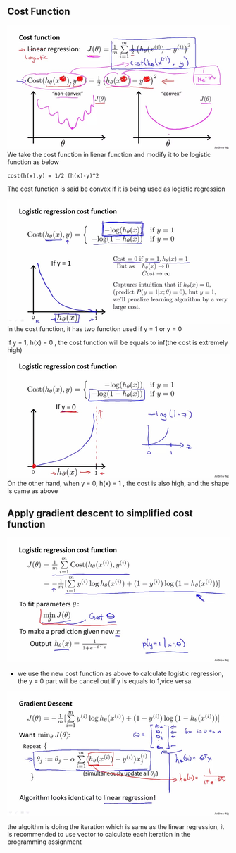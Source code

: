 ## Cost Function

![](picture/chapter3.5.png)
We take the cost function in lienar function and modify it to be logistic function as below
```
cost(h(x),y) = 1/2 (h(x)-y)^2
```
The cost function is said be convex if it is being used as logistic regression

![](picture/chapter3.6.png)
in the cost function, it has two function used if y = 1 or y = 0

if y = 1, h(x) = 0 , the cost function will be equals to inf(the cost is extremely high)
![](picture/chapter3.7.jpeg)
On the other hand, when y = 0, h(x) = 1 , the cost is also high, and the shape is came as above

## Apply gradient descent to simplified cost function

![](picture/chapter3.9.png)

- we use the new cost function as above to calculate logistic regression, the y = 0 part will be cancel out if y is equals to 1,vice versa.

![](picture/chapter3_10.png)

the algoithm is doing the iteration which is same as the linear regression, it is recommended to use vector to calculate each iteration in the programming assignment


